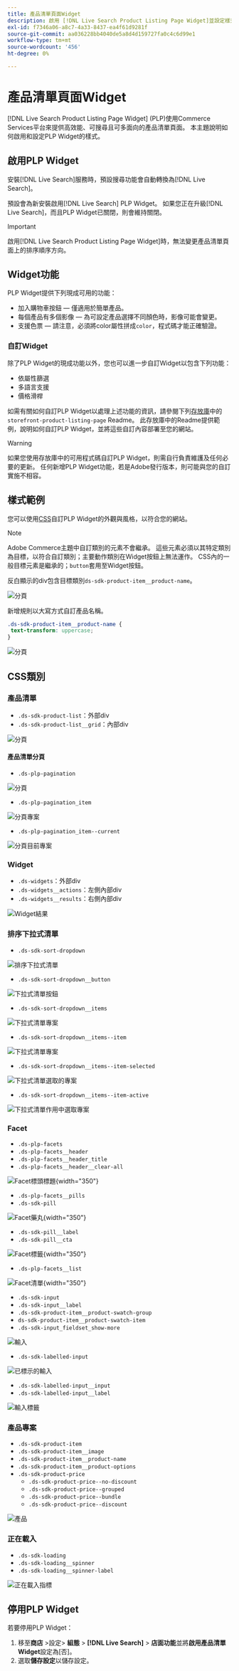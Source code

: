 ```yaml
---
title: 產品清單頁面Widget
description: 啟用 [!DNL Live Search Product Listing Page Widget]並設定樣式
exl-id: f7346a06-a8c7-4a33-8437-ea4f61d9281f
source-git-commit: aa036228bb4040de5a8d4d159727fa0c4c6d99e1
workflow-type: tm+mt
source-wordcount: '456'
ht-degree: 0%

---
```


# 產品清單頁面Widget

[!DNL Live Search Product Listing Page Widget] (PLP)使用Commerce Services平台來提供高效能、可搜尋且可多面向的產品清單頁面。 本主題說明如何啟用和設定PLP Widget的樣式。

## 啟用PLP Widget

安裝[!DNL Live Search]服務時，預設搜尋功能會自動轉換為[!DNL Live Search]。

預設會為新安裝啟用[!DNL Live Search] PLP Widget。 如果您正在升級[!DNL Live Search]，而且PLP Widget已關閉，則會維持關閉。

>[!IMPORTANT]
>
>啟用[!DNL Live Search Product Listing Page Widget]時，無法變更產品清單頁面上的排序順序方向。

## Widget功能

PLP Widget提供下列現成可用的功能：

- 加入購物車按鈕 — 僅適用於簡單產品。
- 每個產品有多個影像 — 為可設定產品選擇不同顏色時，影像可能會變更。
- 支援色票 — 請注意，必須將color屬性拼成`color`，程式碼才能正確驗證。

### 自訂Widget

除了PLP Widget的現成功能以外，您也可以進一步自訂Widget以包含下列功能：

- 依屬性篩選
- 多語言支援
- 價格滑桿

如需有關如何自訂PLP Widget以處理上述功能的資訊，請參閱下列[存放庫](https://github.com/adobe/storefront-product-listing-page/)中的`storefront-product-listing-page` Readme。 此存放庫中的Readme提供範例，說明如何自訂PLP Widget，並將這些自訂內容部署至您的網站。

>[!WARNING]
>
>如果您使用存放庫中的可用程式碼自訂PLP Widget，則需自行負責維護及任何必要的更新。 任何新增PLP Widget功能，若是Adobe發行版本，則可能與您的自訂實施不相容。

## 樣式範例

您可以使用[CSS](https://developer.adobe.com/commerce/frontend-core/guide/css/)自訂PLP Widget的外觀與風格，以符合您的網站。

>[!NOTE]
>
>Adobe Commerce主題中自訂類別的元素不會繼承。 這些元素必須以其特定類別為目標，以符合自訂類別；主要動作類別在Widget按鈕上無法運作。 CSS內的一般目標元素是繼承的；`button`套用至Widget按鈕。

反白顯示的div包含目標類別`ds-sdk-product-item__product-name`。

![分頁](assets/plp-css-example.png)

新增規則以大寫方式自訂產品名稱。

```css
.ds-sdk-product-item__product-name {
 text-transform: uppercase;
}
```

![分頁](assets/plp-css-example-after.png)

## CSS類別

### 產品清單

- `.ds-sdk-product-list`：外部div
- `.ds-sdk-product-list__grid`：內部div

![分頁](assets/plp-css-product-list.png)

#### 產品清單分頁

- `.ds-plp-pagination`

![分頁](assets/plp-css-pagination.png)

- `.ds-plp-pagination_item`

![分頁專案](assets/plp-css-pagination-item.png)

- `.ds-plp-pagination_item--current`

![分頁目前專案](assets/plp-css-pagination-item-current.png)

### Widget

- `.ds-widgets`：外部div
- `.ds-widgets__actions`：左側內部div
- `.ds-widgets__results`：右側內部div

![Widget結果](assets/plp-css-widgets.png)

### 排序下拉式清單

- `.ds-sdk-sort-dropdown`

![排序下拉式清單](assets/plp-css-dropdown.png)

- `.ds-sdk-sort-dropdown__button`

![下拉式清單按鈕](assets/plp-css-dropdown-button.png)

- `.ds-sdk-sort-dropdown__items`

![下拉式清單專案](assets/plp-css-dropdown-items.png)

- `.ds-sdk-sort-dropdown__items--item`

![下拉式清單專案](assets/plp-css-dropdown-item.png)

- `.ds-sdk-sort-dropdown__items--item-selected`

![下拉式清單選取的專案](assets/plp-css-dropdown-selected.png)

- `.ds-sdk-sort-dropdown__items--item-active`

![下拉式清單作用中選取專案](assets/plp-css-dropdown-active.png)

### Facet

- `.ds-plp-facets`
- `.ds-plp-facets__header`
- `.ds-plp-facets__header_title`
- `.ds-plp-facets__header__clear-all`

![Facet標頭標題](assets/plp-css-facets-title-clear.png){width="350"}

- `.ds-plp-facets__pills`
- `.ds-sdk-pill`

![Facet藥丸](assets/plp-css-facets-pill.png){width="350"}

- `.ds-sdk-pill__label`
- `.ds-sdk-pill__cta`

![Facet標籤](assets/plp-css-pill-label-cta.png){width="350"}

- `.ds-plp-facets__list`

![Facet清單](assets/plp-css-facets-list.png){width="350"}

- `.ds-sdk-input`
- `.ds-sdk-input__label`
- `.ds-sdk-product-item__product-swatch-group`
- `ds-sdk-product-item__product-swatch-item`
- `.ds-sdk-input_fieldset_show-more`

![輸入](assets/plp-css-sdk-input.png)

- `.ds-sdk-labelled-input`

![已標示的輸入](assets/plp-css-labelled-input.png)

- `.ds-sdk-labelled-input__input`
- `.ds-sdk-labelled-input__label`

![輸入標籤](assets/plp-css-labelled-input-label.png)

### 產品專案

- `.ds-sdk-product-item`
- `.ds-sdk-product-item__image`
- `.ds-sdk-product-item__product-name`
- `.ds-sdk-product-item__product-options`
- `.ds-sdk-product-price`
   - `.ds-sdk-product-price--no-discount`
   - `.ds-sdk-product-price--grouped`
   - `.ds-sdk-product-price--bundle`
   - `.ds-sdk-product-price--discount`

![產品](assets/plp-css-product.png)

### 正在載入

- `.ds-sdk-loading`
- `.ds-sdk-loading__spinner`
- `.ds-sdk-loading__spinner-label`

![正在載入指標](assets/plp-css-loading.png)

## 停用PLP Widget

若要停用PLP Widget：

1. 移至&#x200B;**商店** >設定> **組態** > **[!DNL Live Search]** > **店面功能**&#x200B;並將&#x200B;**啟用產品清單Widget**&#x200B;設定為[否]。
1. 選取&#x200B;**儲存設定**&#x200B;以儲存設定。

